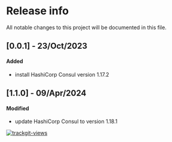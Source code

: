 # Release info

All notable changes to this project will be documented in this file.

## [0.0.1] - 23/Oct/2023
#### Added
* install HashiCorp Consul version 1.17.2

## [1.1.0] - 09/Apr/2024
#### Modified
* update HashiCorp Consul to version 1.18.1

<a href="https://trackgit.com">
  <img src="https://us-central1-trackgit-analytics.cloudfunctions.net/token/ping/lcfhkdub7k2lpj33n2cl" alt="trackgit-views" />
</a>
